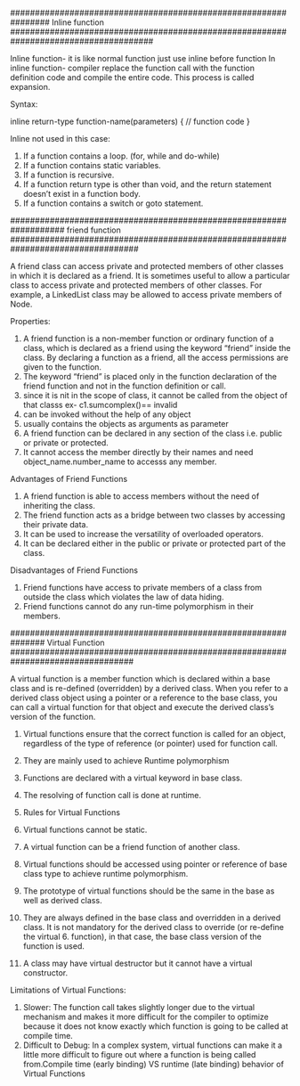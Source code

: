 ################################################################ Inline function #####################################################################################

Inline function- it is like normal function just use inline before function
In inline function- compiler replace the function call with the function definition code and compile the entire code. This process is called expansion. 

Syntax:

inline return-type function-name(parameters)
{
    // function code
}  

Inline not used in this case:
1) If a function contains a loop. (for, while and do-while) 
2) If a function contains static variables. 
3) If a function is recursive. 
4) If a function return type is other than void, and the return statement doesn’t exist in a function body. 
5) If a function contains a switch or goto statement. 


################################################################### friend function ##################################################################################

A friend class can access private and protected members of other classes in which it is declared as a friend. It is sometimes useful to allow a particular class to access private and protected members of other classes. For example, a LinkedList class may be allowed to access private members of Node.

Properties:
1. A friend function is a non-member function or ordinary function of a class, which is declared as a friend using the keyword “friend” inside the class. By declaring a function as a friend, all the access permissions are given to the function.
2. The keyword “friend” is placed only in the function declaration of the friend function and not in the function definition or call.
3. since it is nit in the scope of class, it cannot be called from the object of that classs ex- c1.sumcomplex()== invalid
4. can be invoked without the help of any object
5. usually contains the objects as arguments as parameter
6. A friend function can be declared in any section of the class i.e. public or private or protected.
7. It cannot access the member directly by their names and need object_name.number_name to accesss any member.

Advantages of Friend Functions
1. A friend function is able to access members without the need of inheriting the class.
2. The friend function acts as a bridge between two classes by accessing their private data.
3. It can be used to increase the versatility of overloaded operators.
4. It can be declared either in the public or private or protected part of the class.

Disadvantages of Friend Functions
1. Friend functions have access to private members of a class from outside the class which violates the law of data hiding.
2. Friend functions cannot do any run-time polymorphism in their members.


############################################################### Virtual Function #################################################################################

A virtual function is a member function which is declared within a base class and is re-defined (overridden) by a derived class. When you refer to a derived class object using a pointer or a reference to the base class, you can call a virtual function for that object and execute the derived class’s version of the function. 

1. Virtual functions ensure that the correct function is called for an object, regardless of the type of reference (or pointer) used for function call.
2. They are mainly used to achieve Runtime polymorphism
3. Functions are declared with a virtual keyword in base class.
4. The resolving of function call is done at runtime.
5. Rules for Virtual Functions

1. Virtual functions cannot be static.
2. A virtual function can be a friend function of another class.
3. Virtual functions should be accessed using pointer or reference of base class type to achieve runtime polymorphism.
4. The prototype of virtual functions should be the same in the base as well as derived class.
5. They are always defined in the base class and overridden in a derived class. It is not mandatory for the derived class to override (or re-define the virtual 6. function), in that case, the base class version of the function is used.
6. A class may have virtual destructor but it cannot have a virtual constructor.
 
Limitations of Virtual Functions:
1. Slower: The function call takes slightly longer due to the virtual mechanism and makes it more difficult for the compiler to optimize because it does not know exactly which function is going to be called at compile time.
2. Difficult to Debug: In a complex system, virtual functions can make it a little more difficult to figure out where a function is being called from.Compile time (early binding) VS runtime (late binding) behavior of Virtual Functions
